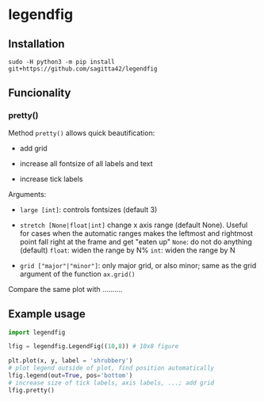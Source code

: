 # legendfig

## Installation

```console
sudo -H python3 -m pip install git+https://github.com/sagitta42/legendfig
```

## Funcionality

### pretty()

Method `pretty()` allows quick beautification:

- add grid

- increase all fontsize of all labels and text

- increase tick labels

Arguments:

- `large [int]`: controls fontsizes (default 3)

- `stretch [None|float|int]` change x axis range (default None). Useful for cases when the automatic ranges makes the leftmost and rightmost point fall right at the frame and get "eaten up"
    `None`: do not do anything (default)
    `float`: widen the range by N%
    `int`: widen the range by N
    
- `grid ["major"|"minor"]`: only major grid, or also minor; same as the grid argument of the function `ax.grid()`


Compare the same plot with ..........

## Example usage

```python
import legendfig

lfig = legendfig.LegendFig((10,8)) # 10x8 figure

plt.plot(x, y, label = 'shrubbery')
# plot legend outside of plot, find position automatically
lfig.legend(out=True, pos='bottom')
# increase size of tick labels, axis labels, ...; add grid
lfig.pretty()
```
